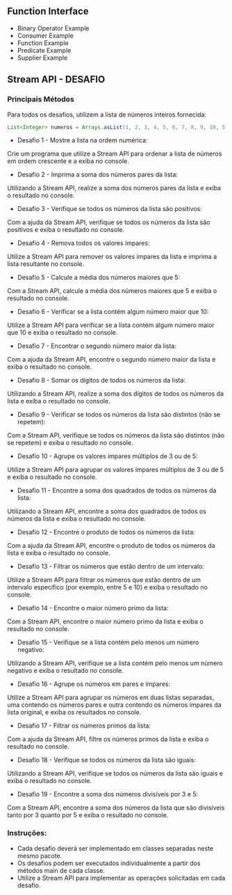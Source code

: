 ## Function Interface
- Binary Operator Example 
- Consumer Example 
- Function Example 
- Predicate Example 
- Supplier Example

## Stream API - DESAFIO

### Principais Métodos

Para todos os desafios, utilizem a lista de números inteiros fornecida:

```java
List<Integer> numeros = Arrays.asList(1, 2, 3, 4, 5, 6, 7, 8, 9, 10, 5, 4, 3);
```

- Desafio 1 - Mostre a lista na ordem numérica:

Crie um programa que utilize a Stream API para ordenar a lista de números em ordem crescente e a exiba no console.

- Desafio 2 - Imprima a soma dos números pares da lista:

Utilizando a Stream API, realize a soma dos números pares da lista e exiba o resultado no console.

- Desafio 3 - Verifique se todos os números da lista são positivos:

Com a ajuda da Stream API, verifique se todos os números da lista são positivos e exiba o resultado no console.

- Desafio 4 - Remova todos os valores ímpares:

Utilize a Stream API para remover os valores ímpares da lista e imprima a lista resultante no console.

- Desafio 5 - Calcule a média dos números maiores que 5:

Com a Stream API, calcule a média dos números maiores que 5 e exiba o resultado no console.

- Desafio 6 - Verificar se a lista contém algum número maior que 10:

Utilize a Stream API para verificar se a lista contém algum número maior que 10 e exiba o resultado no console.

- Desafio 7 - Encontrar o segundo número maior da lista:

Com a ajuda da Stream API, encontre o segundo número maior da lista e exiba o resultado no console.

- Desafio 8 - Somar os dígitos de todos os números da lista:

Utilizando a Stream API, realize a soma dos dígitos de todos os números da lista e exiba o resultado no console.

- Desafio 9 - Verificar se todos os números da lista são distintos (não se repetem):

Com a Stream API, verifique se todos os números da lista são distintos (não se repetem) e exiba o resultado no console.

- Desafio 10 - Agrupe os valores ímpares múltiplos de 3 ou de 5:

Utilize a Stream API para agrupar os valores ímpares múltiplos de 3 ou de 5 e exiba o resultado no console.

- Desafio 11 - Encontre a soma dos quadrados de todos os números da lista:

Utilizando a Stream API, encontre a soma dos quadrados de todos os números da lista e exiba o resultado no console.

- Desafio 12 - Encontre o produto de todos os números da lista:

Com a ajuda da Stream API, encontre o produto de todos os números da lista e exiba o resultado no console.

- Desafio 13 - Filtrar os números que estão dentro de um intervalo:

Utilize a Stream API para filtrar os números que estão dentro de um intervalo específico (por exemplo, entre 5 e 10) e exiba o resultado no console.

- Desafio 14 - Encontre o maior número primo da lista:

Com a Stream API, encontre o maior número primo da lista e exiba o resultado no console.

- Desafio 15 - Verifique se a lista contém pelo menos um número negativo:

Utilizando a Stream API, verifique se a lista contém pelo menos um número negativo e exiba o resultado no console.

- Desafio 16 - Agrupe os números em pares e ímpares:

Utilize a Stream API para agrupar os números em duas listas separadas, uma contendo os números pares e outra contendo os números ímpares da lista original, e exiba os resultados no console.

- Desafio 17 - Filtrar os números primos da lista:

Com a ajuda da Stream API, filtre os números primos da lista e exiba o resultado no console.

- Desafio 18 - Verifique se todos os números da lista são iguais:

Utilizando a Stream API, verifique se todos os números da lista são iguais e exiba o resultado no console.

- Desafio 19 - Encontre a soma dos números divisíveis por 3 e 5:

Com a Stream API, encontre a soma dos números da lista que são divisíveis tanto por 3 quanto por 5 e exiba o resultado no console.


### Instruções:
- Cada desafio deverá ser implementado em classes separadas neste mesmo pacote.
- Os desafios podem ser executados individualmente a partir dos métodos main de cada classe.
- Utilize a Stream API para implementar as operações solicitadas em cada desafio.
